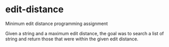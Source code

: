 # edit-distance
Minimum edit distance programming assignment

Given a string and a maximum edit distance, the goal was to search a list of string and return those that were within the given edit distance.

